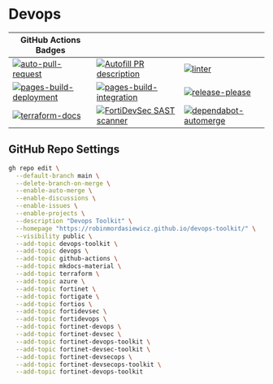 # Devops

| GitHub Actions Badges                                                                                                                                                                                                                         |                                                                                                                                                                                                                                              |                                                                                                                                                                                                                                     |
|-----------------------------------------------------------------------------------------------------------------------------------------------------------------------------------------------------------------------------------------------|----------------------------------------------------------------------------------------------------------------------------------------------------------------------------------------------------------------------------------------------|-------------------------------------------------------------------------------------------------------------------------------------------------------------------------------------------------------------------------------------|
| [![auto-pull-request](https://github.com/robinmordasiewicz/devops-toolkit/actions/workflows/auto-pull-request.yml/badge.svg)](https://github.com/robinmordasiewicz/devops-toolkit/actions/workflows/auto-pull-request.yml)                    | [![Autofill PR description](https://github.com/robinmordasiewicz/devops-toolkit/actions/workflows/openai-pr-description.yml/badge.svg)](https://github.com/robinmordasiewicz/devops-toolkit/actions/workflows/openai-pr-description.yml)     | [![linter](https://github.com/robinmordasiewicz/devops-toolkit/actions/workflows/linter.yml/badge.svg)](https://github.com/robinmordasiewicz/devops-toolkit/actions/workflows/linter.yml)                                           |
| [![pages-build-deployment](https://github.com/robinmordasiewicz/devops-toolkit/actions/workflows/pages/pages-build-deployment/badge.svg)](https://github.com/robinmordasiewicz/devops-toolkit/actions/workflows/pages/pages-build-deployment) | [![pages-build-integration](https://github.com/robinmordasiewicz/devops-toolkit/actions/workflows/pages-build-integration.yml/badge.svg)](https://github.com/robinmordasiewicz/devops-toolkit/actions/workflows/pages-build-integration.yml) | [![release-please](https://github.com/robinmordasiewicz/devops-toolkit/actions/workflows/release-please.yml/badge.svg)](https://github.com/robinmordasiewicz/devops-toolkit/actions/workflows/release-please.yml)                   |
| [![terraform-docs](https://github.com/robinmordasiewicz/devops-toolkit/actions/workflows/terraform-docs.yml/badge.svg)](https://github.com/robinmordasiewicz/devops-toolkit/actions/workflows/terraform-docs.yml)                             | [![FortiDevSec SAST scanner](https://github.com/robinmordasiewicz/fortigate-azure-terraform/actions/workflows/sast.yml/badge.svg)](https://github.com/robinmordasiewicz/fortigate-azure-terraform/actions/workflows/sast.yml)                | [![dependabot-automerge](https://github.com/robinmordasiewicz/devops-toolkit/actions/workflows/dependabot-automerge.yml/badge.svg)](https://github.com/robinmordasiewicz/devops-toolkit/actions/workflows/dependabot-automerge.yml) |

## GitHub Repo Settings

```bash
gh repo edit \
  --default-branch main \
  --delete-branch-on-merge \
  --enable-auto-merge \
  --enable-discussions \
  --enable-issues \
  --enable-projects \
  --description "Devops Toolkit" \
  --homepage "https://robinmordasiewicz.github.io/devops-toolkit/" \
  --visibility public \
  --add-topic devops-toolkit \
  --add-topic devops \
  --add-topic github-actions \
  --add-topic mkdocs-material \
  --add-topic terraform \
  --add-topic azure \
  --add-topic fortinet \
  --add-topic fortigate \
  --add-topic fortios \
  --add-topic fortidevsec \
  --add-topic fortidevops \
  --add-topic fortinet-devops \
  --add-topic fortinet-devsec \
  --add-topic fortinet-devops-toolkit \
  --add-topic fortinet-devsec-toolkit \
  --add-topic fortinet-devsecops \
  --add-topic fortinet-devsecops-toolkit \
  --add-topic fortinet-devops-toolkit
```
